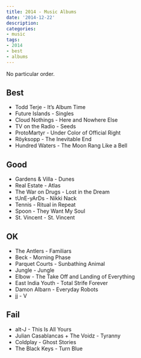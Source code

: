 ```yaml
---
title: 2014 - Music Albums
date: '2014-12-22'
description:
categories:
- music
tags:
- 2014
- best
- albums
---
```


No particular order.

## Best
- Todd Terje - It’s Album Time
- Future Islands - Singles
- Cloud Nothings - Here and Nowhere Else
- TV on the Radio - Seeds
- ProtoMartyr - Under Color of Official Right
- Röyksopp - The Inevitable End
- Hundred Waters - The Moon Rang Like a Bell

## Good
- Gardens & Villa - Dunes
- Real Estate - Atlas
- The War on Drugs - Lost in the Dream
- tUnE-yArDs - Nikki Nack
- Tennis - Ritual in Repeat
- Spoon - They Want My Soul
- St. Vincent - St. Vincent

## OK
- The Antlers - Familiars
- Beck - Morning Phase
- Parquet Courts - Sunbathing Animal
- Jungle - Jungle
- Elbow - The Take Off and Landing of Everything
- East India Youth - Total Strife Forever
- Damon Albarn - Everyday Robots
- jj - V

## Fail
- alt-J - This Is All Yours
- Julian Casablancas + The Voidz - Tyranny
- Coldplay - Ghost Stories
- The Black Keys - Turn Blue
